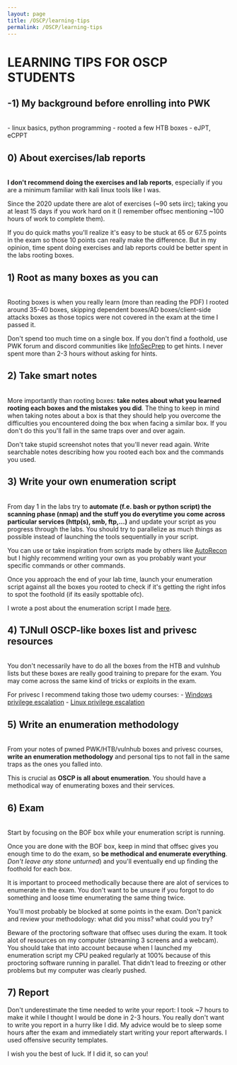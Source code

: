 ```yaml
---
layout: page
title: /OSCP/learning-tips
permalink: /OSCP/learning-tips
---
```


<h1>LEARNING TIPS FOR OSCP STUDENTS</h1>

<h2>-1) My background before enrolling into PWK</h2>

<p><br>- linux basics, python programming
- rooted a few HTB boxes
- eJPT, eCPPT</p>

<h2>0) About exercises/lab reports</h2>

<p><br><b>I don't recommend doing the exercises and lab reports</b>, especially if you are a minimum familiar with kali linux tools like I was.</p>

<p>Since the 2020 update there are alot of exercises (~90 sets iirc); taking you at least 15 days if you work hard on it (I remember offsec mentioning ~100 hours of work to complete them).</p>

<p>If you do quick maths you'll realize it's easy to be stuck at 65 or 67.5 points in the exam so those 10 points can really make the difference. But in my opinion, time spent doing exercises and lab reports could be better spent in the labs rooting boxes.</p>

<h2>1) Root as many boxes as you can</h2>

<p><br>Rooting boxes is when you really learn (more than reading the PDF) I rooted around 35-40 boxes, skipping dependent boxes/AD boxes/client-side attacks boxes as those topics were not covered in the exam at the time I passed it.</p>

<p>Don't spend too much time on a single box. If you don't find a foothold, use PWK forum and discord communities like <a href="https://discord.com/invite/mEtEFhp" target="_blank" rel="noopener noreferrer">InfoSecPrep</a> to get hints. I never spent more than 2-3 hours without asking for hints.</p>

<h2>2) Take smart notes</h2>

<p><br>More importantly than rooting boxes: <b>take notes about what you learned rooting each boxes and the mistakes you did</b>. The thing to keep in mind when taking notes about a box is that they should help you overcome the difficulties you encountered doing the box when facing a similar box. If you don't do this you'll fall in the same traps over and over again.</p>

<p>Don't take stupid screenshot notes that you'll never read again. Write searchable notes describing how you rooted each box and the commands you used.</p>

<h2>3) Write your own enumeration script</h2>

<p><br>From day 1 in the labs try to <b>automate (f.e. bash or python script) the scanning phase (nmap) and the stuff you do everytime you come across particular services (http(s), smb, ftp,...)</b> and update your script as you progress through the labs. You should try to parallelize as much things as possible instead of launching the tools sequentially in your script.</p>

<p>You can use or take inspiration from scripts made by others like <a href="https://github.com/Tib3rius/AutoRecon" target="_blank" rel="noopener noreferrer">AutoRecon</a> but I highly recommend writing your own as you probably want your specific commands or other commands.</p>

<p>Once you approach the end of your lab time, launch your enumeration script against all the boxes you rooted to check if it's getting the right infos to spot the foothold (if its easily spottable ofc).</p>

I wrote a post about the enumeration script I made <a href="/OSCP/scan-script" target="_blank" rel="noopener noreferrer">here</a>.

<h2>4) TJNull OSCP-like boxes list and privesc resources</h2>

<p><br>You don't necessarily have to do all the boxes from the HTB and vulnhub lists but these boxes are really good training to prepare for the exam. You may come across the same kind of tricks or exploits in the exam.</p>

<p>For privesc I recommend taking those two udemy courses:
- <a href="https://www.udemy.com/course/windows-privilege-escalation/" target="_blank" rel="noopener noreferrer">Windows privilege escalation</a>
- <a href="https://www.udemy.com/course/linux-privilege-escalation/" target="_blank" rel="noopener noreferrer">Linux privilege escalation</a></p>

<h2>5) Write an enumeration methodology</h2>

<p><br>From your notes of pwned PWK/HTB/vulnhub boxes and privesc courses, <b>write an enumeration methodology</b> and personal tips to not fall in the same traps as the ones you falled into.</p>

<p>This is crucial as <b>OSCP is all about enumeration</b>. You should have a methodical way of enumerating boxes and their services.</p>

<h2>6) Exam</h2>

<p><br>Start by focusing on the BOF box while your enumeration script is running.</br>

<p>Once you are done with the BOF box, keep in mind that offsec gives you enough time to do the exam, so <b>be methodical and enumerate everything</b>. <i>Don't leave any stone unturned</i>) and you'll eventually end up finding the foothold for each box.</p>

<p>It is important to proceed methodically because there are alot of services to enumerate in the exam. You don't want to be unsure if you forgot to do something and loose time enumerating the same thing twice.</p>

<p>You'll most probably be blocked at some points in the exam. Don't panick and review your methodology: what did you miss? what could you try?</p>

<p>Beware of the proctoring software that offsec uses during the exam. It took alot of resources on my computer (streaming 3 screens and a webcam). You should take that into account because when I launched my enumeration script my CPU peaked regularly at 100% because of this proctoring software running in parallel. That didn't lead to freezing or other problems but my computer was clearly pushed.</p>

<h2>7) Report</h2>

Don't underestimate the time needed to write your report: I took ~7 hours to make it while I thought I would be done in 2-3 hours. You really don't want to write you report in a hurry like I did. My advice would be to sleep some hours after the exam and immediately start writing your report afterwards. I used offensive security templates.

I wish you the best of luck. If I did it, so can you!
